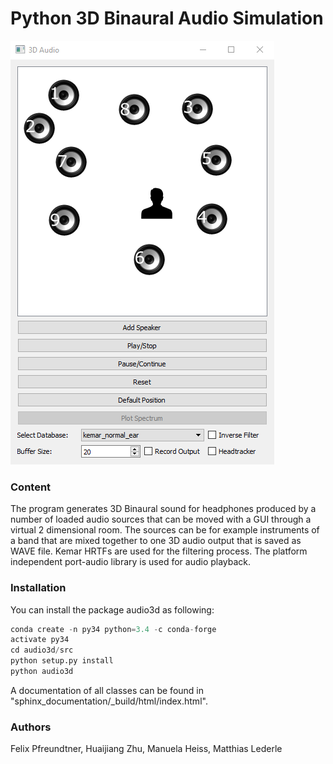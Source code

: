 # Python 3D Binaural Audio Simulation
![image_setup](images/audio3d.png?raw=true)

### Content
The program generates 3D Binaural sound for headphones produced by a number of loaded audio sources that can be moved with a GUI through a virtual 2 dimensional room. The sources can be for example instruments of a band that are mixed together to one 3D audio output that is saved as WAVE file. Kemar HRTFs are used for the filtering process. The platform independent port-audio library is used for audio playback.

### Installation
You can install the package audio3d as following:

```python
conda create -n py34 python=3.4 -c conda-forge
activate py34
cd audio3d/src
python setup.py install
python audio3d
```

A documentation of all classes can be found in "sphinx_documentation/_build/html/index.html".
### Authors
Felix Pfreundtner, Huaijiang Zhu, Manuela Heiss, Matthias Lederle
